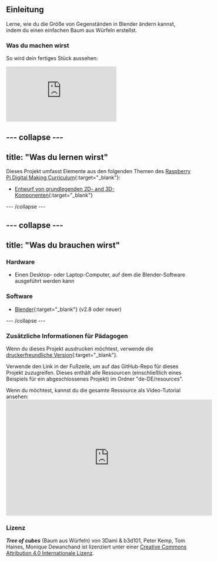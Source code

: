 ## Einleitung

Lerne, wie du die Größe von Gegenständen in Blender ändern kannst, indem du einen einfachen Baum aus Würfeln erstellst.

### Was du machen wirst

So wird dein fertiges Stück aussehen:

<div class="responsive-embed responsive-embed--video">
  <iframe class="responsive-embed__iframe" src="https://sketchfab.com/models/0e62596168f84ea0a40b4644c4ecc3f2/embed" frameborder="0" allowvr allowfullscreen mozallowfullscreen="true" webkitallowfullscreen="true"></iframe>
</div>

## \--- collapse \---

## title: "Was du lernen wirst"

Dieses Projekt umfasst Elemente aus den folgenden Themen des [Raspberry Pi Digital Making Curriculum](http://rpf.io/curriculum){:target="_blank"}:

+ [Entwurf von grundlegenden 2D- and 3D-Komponenten](https://curriculum.raspberrypi.org/design/creator/){:target="_blank"}

\--- /collapse \---

## \--- collapse \---

## title: "Was du brauchen wirst"

### Hardware

+ Einen Desktop- oder Laptop-Computer, auf dem die Blender-Software ausgeführt werden kann

### Software

+ [Blender](https://www.blender.org/download/){:target="_blank"} (v2.8 oder neuer)

\--- /collapse \---

### Zusätzliche Informationen für Pädagogen

Wenn du dieses Projekt ausdrucken möchtest, verwende die [druckerfreundliche Version](https://projects.raspberrypi.org/en/projects/blender-tree-of-cubes/print){:target="_blank"}.

Verwende den Link in der Fußzeile, um auf das GitHub-Repo für dieses Projekt zuzugreifen. Dieses enthält alle Ressourcen (einschließlich eines Beispiels für ein abgeschlossenes Projekt) im Ordner "de-DE/resources".

Wenn du möchtest, kannst du die gesamte Ressource als Video-Tutorial ansehen: <iframe width="560" height="315" src="https://www.youtube.com/embed/BvMwAQ2cXWg" frameborder="0" allowfullscreen></iframe> 

### Lizenz

***Tree of cubes*** (Baum aus Würfeln) von 3Dami & b3d101, Peter Kemp, Tom Haines, Monique Dewanchand ist lizenziert unter einer [Creative Commons Attribution 4.0 Internationale Lizenz](http://creativecommons.org/licenses/by-sa/4.0/).